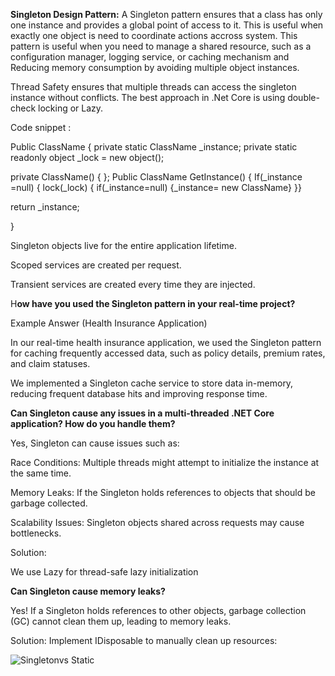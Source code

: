 **Singleton Design Pattern:** A Singleton pattern ensures that a class has only one instance and provides a global point of access to it. This is useful when exactly one object is need to coordinate actions accross system. This pattern is useful when you need to manage a shared resource, such as a configuration manager, logging service, or caching mechanism and Reducing memory consumption by avoiding multiple object instances. 

Thread Safety ensures that multiple threads can access the singleton instance without conflicts. The best approach in .Net Core is using double-check locking or Lazy<T>. 

Code snippet : 

Public ClassName { 
private static ClassName _instance;
private static readonly object _lock = new object();

private ClassName() { };
Public ClassName GetInstance() { If(_instance =null) { lock(_lock) { if(_instance=null) {_instance= new ClassName} }}

return _instance;

}

Singleton objects live for the entire application lifetime.

Scoped services are created per request.

Transient services are created every time they are injected.

H**ow have you used the Singleton pattern in your real-time project?**

Example Answer (Health Insurance Application)

In our real-time health insurance application, we used the Singleton pattern for caching frequently accessed data, such as policy details, premium rates, and claim statuses.

We implemented a Singleton cache service to store data in-memory, reducing frequent database hits and improving response time.


**Can Singleton cause any issues in a multi-threaded .NET Core application? How do you handle them?**

Yes, Singleton can cause issues such as:

Race Conditions: Multiple threads might attempt to initialize the instance at the same time.

Memory Leaks: If the Singleton holds references to objects that should be garbage collected.

Scalability Issues: Singleton objects shared across requests may cause bottlenecks.

Solution:

We use Lazy<T> for thread-safe lazy initialization

**Can Singleton cause memory leaks?**

Yes! If a Singleton holds references to other objects, garbage collection (GC) cannot clean them up, leading to memory leaks.

Solution: Implement IDisposable to manually clean up resources:

![Singletonvs Static](https://github.com/user-attachments/assets/ab4f57a6-1b56-4df8-b6be-d973ac9027df)


